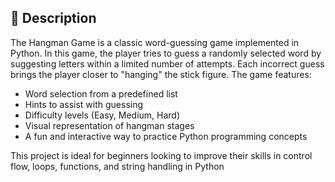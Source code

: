 

## 📝 Description

The Hangman Game is a classic word-guessing game implemented in Python. In this game, the player tries to guess a randomly selected word by suggesting letters within a limited number of attempts. Each incorrect guess brings the player closer to "hanging" the stick figure. The game features:

* Word selection from a predefined list
* Hints to assist with guessing
* Difficulty levels (Easy, Medium, Hard)
* Visual representation of hangman stages
* A fun and interactive way to practice Python programming concepts

This project is ideal for beginners looking to improve their skills in control flow, loops, functions, and string handling in Python
